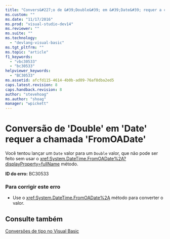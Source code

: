 ```yaml
---
title: "Convers&#227;o de &#39;Double&#39; em &#39;Date&#39; requer a chamada &#39;FromOADate&#39; | Microsoft Docs"
ms.custom: ""
ms.date: "11/17/2016"
ms.prod: "visual-studio-dev14"
ms.reviewer: ""
ms.suite: ""
ms.technology: 
  - "devlang-visual-basic"
ms.tgt_pltfrm: ""
ms.topic: "article"
f1_keywords: 
  - "vbc30533"
  - "bc30533"
helpviewer_keywords: 
  - "BC30533"
ms.assetid: afcfd115-4614-4b0b-ad09-76af8dba2ed5
caps.latest.revision: 8
caps.handback.revision: 8
author: "stevehoag"
ms.author: "shoag"
manager: "wpickett"
---
```

# Convers&#227;o de &#39;Double&#39; em &#39;Date&#39; requer a chamada &#39;FromOADate&#39;
Você tentou lançar um `Date` valor para um `Double` valor, que não pode ser feito sem usar o <xref:System.DateTime.FromOADate%2A?displayProperty=fullName> método.  
  
 **ID do erro:** BC30533  
  
### Para corrigir este erro  
  
-   Use o <xref:System.DateTime.FromOADate%2A> método para converter o valor.  
  
## Consulte também  
 [Conversões de tipo no Visual Basic](../../visual-basic/programming-guide/language-features/data-types/type-conversions.md)